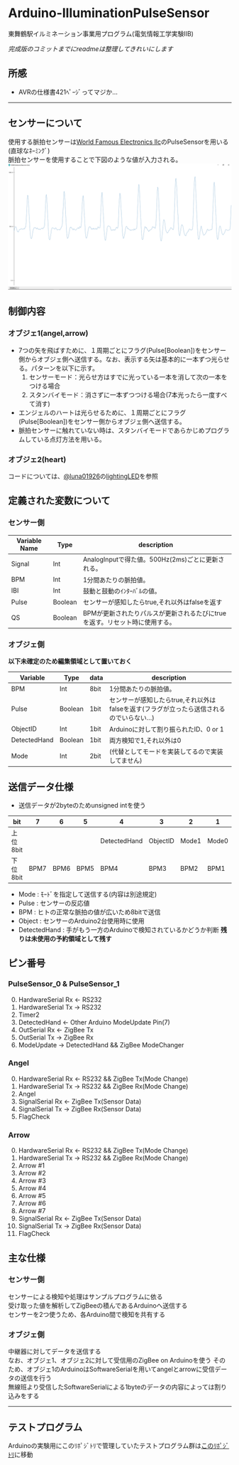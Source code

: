 # Arduino-IlluminationPulseSensor
東舞鶴駅イルミネーション事業用プログラム(電気情報工学実験ⅡB)

*完成版のコミットまでにreadmeは整理してきれいにします* 

## 所感
* AVRの仕様書421ﾍﾟｰｼﾞってマジか…

---

## センサーについて
使用する脈拍センサーは[World Famous Electronics llc](http://pulsesensor.com/)のPulseSensorを用いる(直球なﾈｰﾐﾝｸﾞ)  
脈拍センサーを使用することで下図のような値が入力される。  
![Pulse](figures/pulse.PNG)  

## 制御内容
### オブジェ1(angel,arrow)
* 7つの矢を飛ばすために、１周期ごとにフラグ(Pulse[Boolean])をセンサー側からオブジェ側へ送信する。なお、表示する矢は基本的に一本ずつ光らせる。パターンを以下に示す。
  1. センサーモード：光らせ方はすでに光っている一本を消して次の一本をつける場合
  2. スタンバイモード：消さずに一本ずつつける場合(7本光ったら一度すべて消す)
* エンジェルのハートは光らせるために、１周期ごとにフラグ(Pulse[Boolean])をセンサー側からオブジェ側へ送信する。
* 脈拍センサーに触れていない時は、スタンバイモードであらかじめプログラムしている点灯方法を用いる。

### オブジェ2(heart)
コードについては、[@luna01926](https://github.com/luna01926)の[lightingLED](https://github.com/luna01926/lightingLED)を参照

## 定義された変数について
### センサー側

Variable Name   | Type    |  description
----------------|---------|-----------------------
Signal          | Int     | AnalogInputで得た値。500Hz(2ms)ごとに更新される。
BPM             | Int     | 1分間あたりの脈拍値。
IBI             | Int     | 鼓動と鼓動のｲﾝﾀｰﾊﾞﾙの値。
Pulse           | Boolean | センサーが感知したらtrue,それ以外はfalseを返す
QS              | Boolean | BPMが更新されたりパルスが更新されるたびにtrueを返す。リセット時に使用する。

### オブジェ側  
**以下未確定のため編集領域として置いておく**  

Variable    | Type    | data | description
------------|---------|------|-----------------------
BPM         | Int     | 8bit | 1分間あたりの脈拍値。
Pulse       | Boolean | 1bit | センサーが感知したらtrue,それ以外はfalseを返す(フラグが立ったら送信されるのでいらない…)
ObjectID    | Int     | 1bit | Arduinoに対して割り振られたID、0 or 1
DetectedHand| Boolean | 1bit | 両方検知で1,それ以外は0
Mode        | Int     | 2bit | (代替としてモードを実装してるので実装してません)

## 送信データ仕様

* 送信データが2byteのためunsigned intを使う

bit       | 7 | 6 | 5 | 4 | 3 | 2 | 1 | 0
----------|------|------|------|------|------|-------|-------|-----
上位8bit  |      |      |      | DetectedHand | ObjectID | Mode1 | Mode0 | Pulse0
下位8bit  | BPM7 | BPM6 | BPM5 | BPM4 | BPM3 | BPM2 | BPM1 | BPM0

* Mode : ﾓｰﾄﾞを指定して送信する(内容は別途規定)  
* Pulse : センサーの反応値  
* BPM : ヒトの正常な脈拍の値が広いため8bitで送信  
* Object : センサーのArduino2台使用時に使用  
* DetectedHand : 手がもう一方のArduinoで検知されているかどうか判断
**残りは未使用の予約領域として残す**

## ピン番号  
### PulseSensor_0 & PulseSensor_1  
0. HardwareSerial Rx  <-  RS232  
1. HardwareSerial Tx  ->  RS232  
3. Timer2  
4. DetectedHand       <-  Other Arduino ModeUpdate Pin(7)  
5. OutSerial Rx       <-  ZigBee Tx  
6. OutSerial Tx       ->  ZigBee Rx  
7. ModeUpdate         ->  DetectedHand && ZigBee ModeChanger  

### Angel  
0. HardwareSerial Rx  <-  RS232 && ZigBee Tx(Mode Change)  
1. HardwareSerial Tx  ->  RS232 && ZigBee Rx(Mode Change)  
2. Angel  
10. SignalSerial Rx   <-  ZigBee Tx(Sensor Data)  
11. SignalSerial Tx   ->  ZigBee Rx(Sensor Data)  
13. FlagCheck  

### Arrow  
0. HardwareSerial Rx  <-  RS232 && ZigBee Tx(Mode Change)  
1. HardwareSerial Tx  ->  RS232 && ZigBee Rx(Mode Change)  
2. Arrow #1  
3. Arrow #2  
4. Arrow #3  
5. Arrow #4  
6. Arrow #5  
7. Arrow #6  
8. Arrow #7  
10. SignalSerial Rx   <-  ZigBee Tx(Sensor Data)  
11. SignalSerial Tx   ->  ZigBee Rx(Sensor Data)  
13. FlagCheck  

## 主な仕様  
### センサー側  
センサーによる検知や処理はサンプルプログラムに依る  
受け取った値を解析してZigBeeの積んであるArduinoへ送信する  
センサーを2つ使うため、各Arduino間で検知を共有する  

### オブジェ側  
中継器に対してデータを送信する  
なお、オブジェ1、オブジェ2に対して受信用のZigBee on Arduinoを使う
そのため、オブジェ1のArduinoはSoftwareSerialを用いてangelとarrowに受信データの送信を行う  
無線班より受信したSoftwareSerialによる1byteのデータの内容によっては割り込みをする

---

## テストプログラム
Arduinoの実験用にこのﾘﾎﾟｼﾞﾄﾘで管理していたテストプログラム群は[このﾘﾎﾟｼﾞﾄﾘ](https://github.com/ShuftBK/Arduino-TestPrograms)に移動
